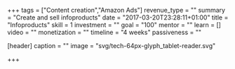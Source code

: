 +++
tags = ["Content creation","Amazon Ads"]
revenue_type = ""
summary = "Create and sell infoproducts"
date = "2017-03-20T23:28:11+01:00"
title = "Infoproducts"
skill = 1
investment = ""
goal = "100"
mentor = ""
learn = []
video = ""
monetization = ""
timeline = "4 weeks"
passiveness = ""

[header]
  caption = ""
  image = "svg/tech-64px-glyph_tablet-reader.svg"

+++


